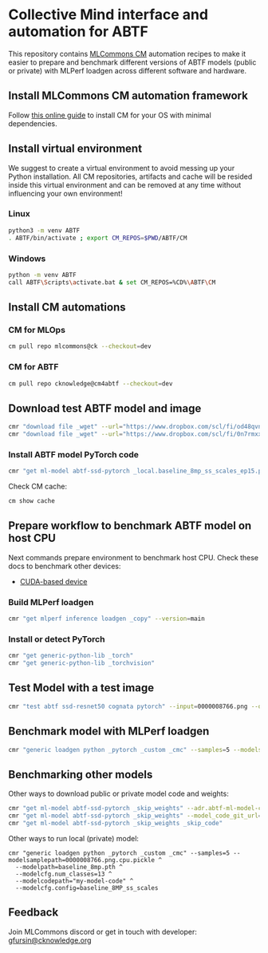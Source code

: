 # Collective Mind interface and automation for ABTF

This repository contains [MLCommons CM](https://github.com/mlcommons/ck) automation recipes 
to make it easier to prepare and benchmark different versions of ABTF models 
(public or private) with MLPerf loadgen across different software and hardware.


## Install MLCommons CM automation framework

Follow [this online guide](https://access.cknowledge.org/playground/?action=install) 
to install CM for your OS with minimal dependencies.


## Install virtual environment

We suggest to create a virtual environment to avoid messing up your Python installation.
All CM repositories, artifacts and cache will be resided inside this virtual environment
and can be removed at any time without influencing your own environment!

### Linux

```bash
python3 -m venv ABTF
. ABTF/bin/activate ; export CM_REPOS=$PWD/ABTF/CM
```
### Windows

```bash
python -m venv ABTF
call ABTF\Scripts\activate.bat & set CM_REPOS=%CD%\ABTF\CM
```

## Install CM automations 

### CM for MLOps

```bash
cm pull repo mlcommons@ck --checkout=dev
```

### CM for ABTF

```bash
cm pull repo cknowledge@cm4abtf --checkout=dev
```


## Download test ABTF model and image

```bash
cmr "download file _wget" --url="https://www.dropbox.com/scl/fi/od48qvnbqyfuy1z3aas84/baseline_8mp_ss_scales_ep15.pth?rlkey=d6ybe7g09g21pondmbd3pivzk&dl=0" --verify=no --md5sum=c36cb56b5f6bf8edbe64f9914506e09d
cmr "download file _wget" --url="https://www.dropbox.com/scl/fi/0n7rmxxwqvg04sxk7bbum/0000008766.png?rlkey=mhmr3ztrlsqk8oa67qtxoowuh&dl=0" --verify=no --md5sum=903306a7c8bfbe6c1ca68fad6e34fe52
```

### Install ABTF model PyTorch code 

```bash
cmr "get ml-model abtf-ssd-pytorch _local.baseline_8mp_ss_scales_ep15.pth"
```


Check CM cache:
```bash
cm show cache
```


## Prepare workflow to benchmark ABTF model on host CPU

Next commands prepare environment to benchmark host CPU.
Check these docs to benchmark other devices:
* [CUDA-based device](README-cuda.md)

### Build MLPerf loadgen

```bash
cmr "get mlperf inference loadgen _copy" --version=main
```

### Install or detect PyTorch

```bash
cmr "get generic-python-lib _torch"
cmr "get generic-python-lib _torchvision"
```



## Test Model with a test image

```bash
cmr "test abtf ssd-resnet50 cognata pytorch" --input=0000008766.png --output=0000008766_prediction_test.jpg --config=baseline_8MP_ss_scales --num-classes=13
```

## Benchmark model with MLPerf loadgen

```bash
cmr "generic loadgen python _pytorch _custom _cmc" --samples=5 --modelsamplepath=0000008766.png.cpu.pickle --modelpath=baseline_8mp.pth --modelcfg.num_classes=13 --modelcfg.config=baseline_8MP_ss_scales
```


## Benchmarking other models

Other ways to download public or private model code and weights:
```bash
cmr "get ml-model abtf-ssd-pytorch _skip_weights" --adr.abtf-ml-model-code-git-repo.env.CM_ABTF_MODEL_CODE_GIT_URL=https://github.com/mlcommons/abtf-ssd-pytorch
cmr "get ml-model abtf-ssd-pytorch _skip_weights" --model_code_git_url=https://github.com/mlcommons/abtf-ssd-pytorch --model_code_git_branch=cognata-cm
cmr "get ml-model abtf-ssd-pytorch _skip_weights _skip_code"
```

Other ways to run local (private) model:

```
cmr "generic loadgen python _pytorch _custom _cmc" --samples=5 --modelsamplepath=0000008766.png.cpu.pickle ^
  --modelpath=baseline_8mp.pth ^
  --modelcfg.num_classes=13 ^
  --modelcodepath="my-model-code" ^
  --modelcfg.config=baseline_8MP_ss_scales
```





## Feedback

Join MLCommons discord or get in touch with developer: gfursin@cknowledge.org

